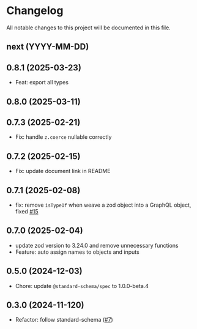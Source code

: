 # Changelog

All notable changes to this project will be documented in this file.

## next (YYYY-MM-DD)

## 0.8.1 (2025-03-23)

- Feat: export all types

## 0.8.0 (2025-03-11)

## 0.7.3 (2025-02-21)

* Fix: handle `z.coerce` nullable correctly

## 0.7.2 (2025-02-15)

* Fix: update document link in README

## 0.7.1 (2025-02-08)

* fix: remove `isTypeOf` when weave a zod object into a GraphQL object, fixed [#15](https://github.com/modevol-com/gqloom/issues/15)

## 0.7.0 (2025-02-04)

* update zod version to 3.24.0 and remove unnecessary functions
* Feature: auto assign names to objects and inputs

## 0.5.0 (2024-12-03)

* Chore: update `@standard-schema/spec` to 1.0.0-beta.4

## 0.3.0 (2024-11-120)

* Refactor: follow standard-schema ([#7](https://github.com/modevol-com/gqloom/pull/7))
